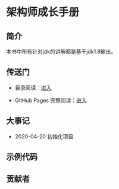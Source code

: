 # 架构师成长手册

## 简介

本书中所有针对jdk的讲解都是基于jdk1.8输出。

## 传送门

- 目录阅读：[进入](https://github.com/sld880311/Architect-Growth-Manual/blob/master/SUMMARY.md)

- GitHub Pages 完整阅读：[进入](https://www.sunliaodong.cn)



## 大事记
- 2020-04-20  初始化项目

## 示例代码

## 贡献者
